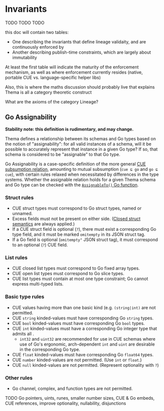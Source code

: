 # Invariants

TODO TODO TODO

this doc will contain two tables:

* One describing the invariants that define lineage validaity, and are continuously enforced by 
* Another describing publish-time constraints, which are largely about immutability

At least the first table will indicate the maturity of the enforcement mechanism, as well as where enforcement currently resides (native, portable CUE vs. language-specific helper libs)

Also, this is where the maths discussion should probably live that explains Thema is all a category theoretic construct

What are the axioms of the category Lineage?

## Go Assignability

**Stability note: this definition is rudimentary, and may change.**

Thema defines a relationship between its schemas and Go types based on the notion of "assignability": for all valid instances of a schema, will it be possible to accurately represent that instance in a given Go type? If so, that schema is considered to be "assignable" to that Go type.

Go Assignability is a case-specific definition of the more general [CUE subsumption relation](https://cuelang.org/docs/references/spec/#values-1), amounting to mutual subsumption (`cue ⊑ go` and `go ⊑ cue`), with certain rules relaxed when necessitated by differences in the type systems. Whether the assignable relation holds for a given Thema schema and Go type can be checked with the [`AssignableTo()` Go function](https://pkg.go.dev/github.com/grafana/thema#AssignableTo).

### Struct rules

* CUE struct types must correspond to Go struct types, named or unnamed.
* Excess fields must not be present on either side. ([Closed struct semantics](https://cuelang.org/docs/references/spec/#closed-structs) are always applied.)
* If a CUE struct field is optional (`?`), there must exist a corresponding Go type field, and it must be marked `omitempty` in its JSON struct tag.
* If a Go field is optional (`omitempty"` JSON struct tag), it must correspond to an optional (`?`) CUE field.

### List rules

* CUE closed list types must correspond to Go fixed array types.
* CUE open list types must correspond to Go slice types.
* CUE list types must contain at most one type constraint; Go cannot express multi-typed lists.

### Basic type rules

* CUE values having more than one basic kind (e.g. `(string|int)` are not permitted.
* CUE `string` kinded-values must have corresponding Go `string` types.
* CUE `bool` kinded-values must have corresponding Go `bool` types.
* CUE `int` kinded-values must have a corresponding Go integer type that admits all .
  * `int32` and `uint32` are recommended for use in CUE schemas where use of Go's ergonomic, arch-dependent `int` and `uint` are desirable in the corresponding Go type.
* CUE `float` kinded-values must have corresponding Go `float64` types.
* CUE `number` kinded-values are not permitted. (Use `int` or `float`.)
* CUE `null` kinded-values are not permitted. (Represent optionality with `?`)

### Other rules

* Go channel, complex, and function types are not permitted.

TODO Go pointers, uints, runes, smaller number sizes, CUE & Go embeds, CUE references, improve optionality, nullability, disjunctions